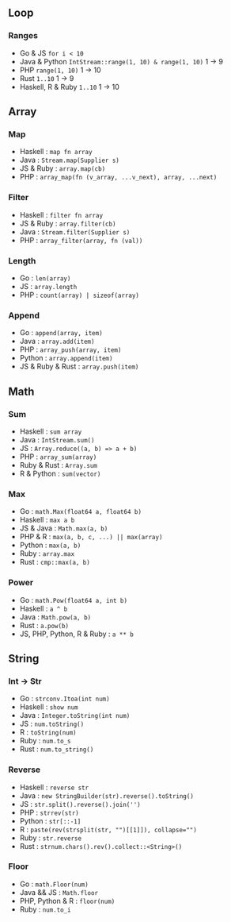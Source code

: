 ## Loop

### Ranges

-   Go & JS `for i < 10`
-   Java & Python `IntStream::range(1, 10) & range(1, 10)` 1 -> 9
-   PHP `range(1, 10)` 1 -> 10
-   Rust `1..10` 1 -> 9
-   Haskell, R & Ruby `1..10` 1 -> 10

## Array

### Map

-   Haskell : `map fn array`
-   Java : `Stream.map(Supplier s)`
-   JS & Ruby : `array.map(cb)`
-   PHP : `array_map(fn (v_array, ...v_next), array, ...next)`

### Filter

-   Haskell : `filter fn array`
-   JS & Ruby : `array.filter(cb)`
-   Java : `Stream.filter(Supplier s)`
-   PHP : `array_filter(array, fn (val))`

### Length

-   Go : `len(array)`
-   JS : `array.length`
-   PHP : `count(array) | sizeof(array)`

### Append

-   Go : `append(array, item)`
-   Java : `array.add(item)`
-   PHP : `array_push(array, item)`
-   Python : `array.append(item)`
-   JS & Ruby & Rust : `array.push(item)`

## Math

### Sum

-   Haskell : `sum array`
-   Java : `IntStream.sum()`
-   JS : `Array.reduce((a, b) => a + b)`
-   PHP : `array_sum(array)`
-   Ruby & Rust : `Array.sum`
-   R & Python : `sum(vector)`

### Max

-   Go : `math.Max(float64 a, float64 b)`
-   Haskell : `max a b`
-   JS & Java : `Math.max(a, b)`
-   PHP & R : `max(a, b, c, ...) || max(array)`
-   Python : `max(a, b)`
-   Ruby : `array.max`
-   Rust : `cmp::max(a, b)`

### Power

-   Go : `math.Pow(float64 a, int b)`
-   Haskell : `a ^ b`
-   Java : `Math.pow(a, b)`
-   Rust : `a.pow(b)`
-   JS, PHP, Python, R & Ruby : `a ** b`

## String

### Int -> Str

-   Go : `strconv.Itoa(int num)`
-   Haskell : `show num`
-   Java : `Integer.toString(int num)`
-   JS : `num.toString()`
-   R : `toString(num)`
-   Ruby : `num.to_s`
-   Rust : `num.to_string()`

### Reverse

-   Haskell : `reverse str`
-   Java : `new StringBuilder(str).reverse().toString()`
-   JS : `str.split().reverse().join('')`
-   PHP : `strrev(str)`
-   Python : `str[::-1]`
-   R : `paste(rev(strsplit(str, "")[[1]]), collapse="")`
-   Ruby : `str.reverse`
-   Rust : `strnum.chars().rev().collect::<String>()`

### Floor

-   Go : `math.Floor(num)`
-   Java && JS : `Math.floor`
-   PHP, Python & R : `floor(num)`
-   Ruby : `num.to_i`

